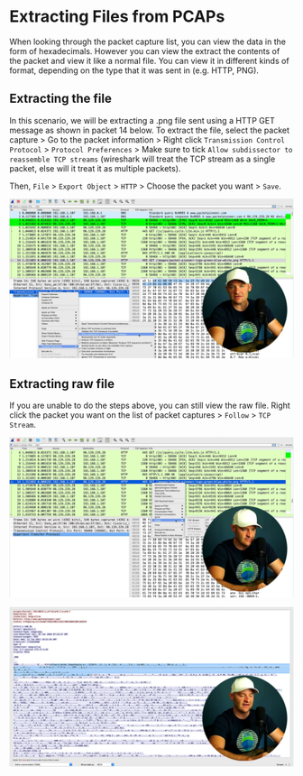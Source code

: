# Extracting Files from PCAPs
When looking through the packet capture list, you can view the data in the form of hexadecimals. However you can view the extract the contents of the packet and view it like a normal file. You can view it in different kinds of format, depending on the type that it was sent in (e.g. HTTP, PNG).

## Extracting the file
In this scenario, we will be extracting a .png file sent using a HTTP GET message as shown in packet 14 below. To extract the file, select the packet capture > Go to the packet information > Right click `Transmission Control Protocol` > `Protocol Preferences` > Make sure to tick `Allow subdissector to reassemble TCP streams` (wireshark will treat the TCP stream as a single packet, else will it treat it as multiple packets).<br>

Then, `File` > `Export Object` > `HTTP` > Choose the packet you want > `Save`.

![Lesson9_1](Screenshots/Lesson9/Lesson9_1.png)<br>

## Extracting raw file
If you are unable to do the steps above, you can still view the raw file. Right click the packet you want on the list of packet captures > `Follow` > `TCP Stream`.<br>

![Lesson9_2](Screenshots/Lesson9/Lesson9_2.png)<br>

![Lesson9_3](Screenshots/Lesson9/Lesson9_3.png)<br>